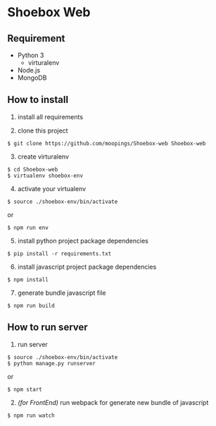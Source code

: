 # Shoebox Web

## Requirement
- Python 3
  - virturalenv
- Node.js
- MongoDB

## How to install

1. install all requirements

2. clone this project
  ```
  $ git clone https://github.com/moopings/Shoebox-web Shoebox-web
  ```

3. create virturalenv
  ```
  $ cd Shoebox-web
  $ virtualenv shoebox-env
  ```

4. activate your virtualenv
  ```
  $ source ./shoebox-env/bin/activate
  ```
  or
  ```
  $ npm run env
  ```

5. install python project package dependencies
  ```
  $ pip install -r requirements.txt
  ```

6. install javascript project package dependencies
  ```
  $ npm install
  ```

7. generate bundle javascript file
  ```
  $ npm run build
  ```

## How to run server

1. run server
  ```
  $ source ./shoebox-env/bin/activate
  $ python manage.py runserver
  ```
  or
  ```
  $ npm start
  ```

2. *(for FrontEnd)* run webpack for generate new bundle of javascript
  ```
  $ npm run watch
  ```
